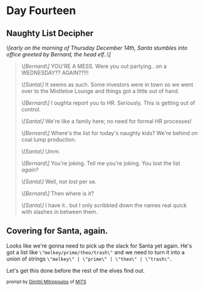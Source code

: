 # Day Fourteen

## Naughty List Decipher

_\\[early on the morning of Thursday December 14th, Santa stumbles into office greeted by Bernard, the head elf..\\]_

> _\\[Bernard\\]_ YOU'RE A MESS. Were you out partying.. on a WEDNESDAY?? AGAIN??!!!
>
> _\\[Santa\\]_ It seems as such. Some investors were in town so we went over to the Mistletoe Lounge and things got a little out of hand.
>
> _\\[Bernard\\]_ I oughta report you to HR. Seriously. This is getting out of control.
>
> _\\[Santa\\]_ We're like a family here; no need for formal HR processes!
>
> _\\[Bernard\\]_ Where's the list for today's naughty kids? We're behind on coal lump production.
>
> _\\[Santa\\]_ Umm.
>
> _\\[Bernard\\]_ You're joking. Tell me you're joking. You lost the list _again_?
>
> _\\[Santa\\]_ Well, not _lost_ per se.
>
> _\\[Bernard\\]_ Then where is it?
>
> _\\[Santa\\]_ I have it.. but I only scribbled down the names real quick with slashes in between them.

## Covering for Santa, again.

Looks like we're gonna need to pick up the slack for Santa yet again. He's got a list like `\"melkey/prime/theo/trash\"` and we need to turn it into a union of strings `\"melkey\" | \"prime\" | \"theo\" | \"trash\"`.

Let's get this done before the rest of the elves find out.
 

 <sub>prompt by [Dimitri Mitropoulos](https://github.com/dimitropoulos) of [MiTS](https://michigantypescript.com)</sub>